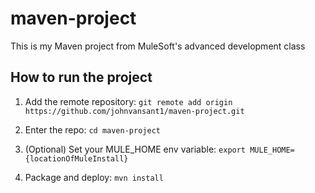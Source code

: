 # maven-project

This is my Maven project from MuleSoft's advanced development class

## How to run the project

1. Add the remote repository: `git remote add origin https://github.com/johnvansant1/maven-project.git`

2. Enter the repo: `cd maven-project`

3. (Optional) Set your MULE_HOME env variable: `export MULE_HOME={locationOfMuleInstall}`

4. Package and deploy: `mvn install`

